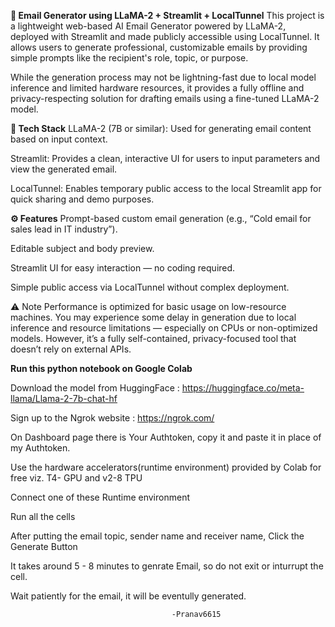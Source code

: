 **📧 Email Generator using LLaMA-2 + Streamlit + LocalTunnel**
This project is a lightweight web-based AI Email Generator powered by LLaMA-2, deployed with Streamlit and made publicly accessible using LocalTunnel. It allows users to generate professional, customizable emails by providing simple prompts like the recipient's role, topic, or purpose.

While the generation process may not be lightning-fast due to local model inference and limited hardware resources, it provides a fully offline and privacy-respecting solution for drafting emails using a fine-tuned LLaMA-2 model.

**🔧 Tech Stack**
LLaMA-2 (7B or similar): Used for generating email content based on input context.

Streamlit: Provides a clean, interactive UI for users to input parameters and view the generated email.

LocalTunnel: Enables temporary public access to the local Streamlit app for quick sharing and demo purposes.

**⚙️ Features**
Prompt-based custom email generation (e.g., “Cold email for sales lead in IT industry”).

Editable subject and body preview.

Streamlit UI for easy interaction — no coding required.

Simple public access via LocalTunnel without complex deployment.

⚠️ Note
Performance is optimized for basic usage on low-resource machines. You may experience some delay in generation due to local inference and resource limitations — especially on CPUs or non-optimized models. However, it’s a fully self-contained, privacy-focused tool that doesn’t rely on external APIs.


**Run this python notebook on Google Colab**

Download the model from HuggingFace : https://huggingface.co/meta-llama/Llama-2-7b-chat-hf 

Sign up to the Ngrok website : https://ngrok.com/

On Dashboard page there is Your Authtoken, copy it and paste it in place of my Authtoken.

Use the hardware accelerators(runtime environment) provided by Colab for free viz. T4- GPU and v2-8 TPU 

Connect one of these Runtime environment

Run all the cells 

After putting the email topic, sender name and receiver name, Click the Generate Button

It takes around 5 - 8 minutes to genrate Email, so do not exit or inturrupt the cell.

Wait patiently for the email, it will be eventully generated. 

										-Pranav6615
